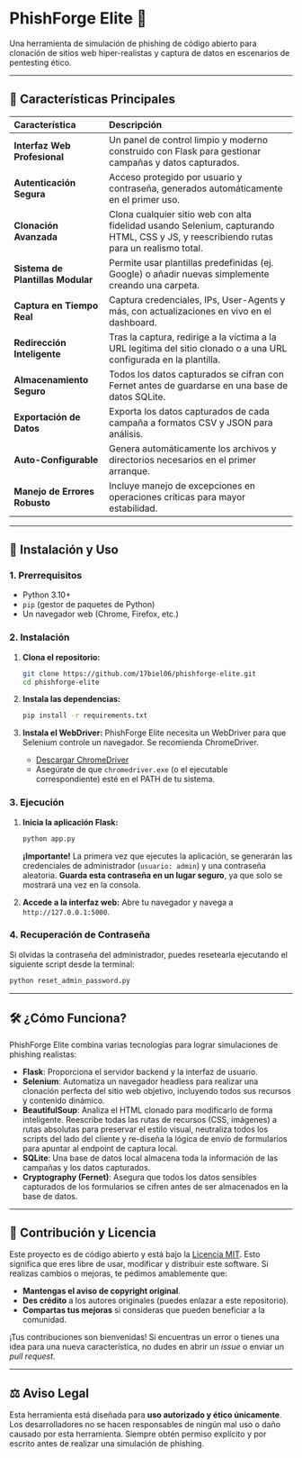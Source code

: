 # PhishForge Elite 🔱

Una herramienta de simulación de phishing de código abierto para clonación de sitios web hiper-realistas y captura de datos en escenarios de pentesting ético.

---

## 🌟 Características Principales

| Característica | Descripción |
| :--- | :--- |
| **Interfaz Web Profesional** | Un panel de control limpio y moderno construido con Flask para gestionar campañas y datos capturados. |
| **Autenticación Segura** | Acceso protegido por usuario y contraseña, generados automáticamente en el primer uso. |
| **Clonación Avanzada** | Clona cualquier sitio web con alta fidelidad usando Selenium, capturando HTML, CSS y JS, y reescribiendo rutas para un realismo total. |
| **Sistema de Plantillas Modular** | Permite usar plantillas predefinidas (ej. Google) o añadir nuevas simplemente creando una carpeta. |
| **Captura en Tiempo Real** | Captura credenciales, IPs, User-Agents y más, con actualizaciones en vivo en el dashboard. |
| **Redirección Inteligente** | Tras la captura, redirige a la víctima a la URL legítima del sitio clonado o a una URL configurada en la plantilla. |
| **Almacenamiento Seguro** | Todos los datos capturados se cifran con Fernet antes de guardarse en una base de datos SQLite. |
| **Exportación de Datos** | Exporta los datos capturados de cada campaña a formatos CSV y JSON para análisis. |
| **Auto-Configurable** | Genera automáticamente los archivos y directorios necesarios en el primer arranque. |
| **Manejo de Errores Robusto** | Incluye manejo de excepciones en operaciones críticas para mayor estabilidad. |

---

## 🚀 Instalación y Uso

### 1. Prerrequisitos

- Python 3.10+
- `pip` (gestor de paquetes de Python)
- Un navegador web (Chrome, Firefox, etc.)

### 2. Instalación

1.  **Clona el repositorio:**
    ```bash
    git clone https://github.com/17biel06/phishforge-elite.git
    cd phishforge-elite
    ```

2.  **Instala las dependencias:**
    ```bash
    pip install -r requirements.txt
    ```

3.  **Instala el WebDriver:**
    PhishForge Elite necesita un WebDriver para que Selenium controle un navegador. Se recomienda ChromeDriver.
    - [Descargar ChromeDriver](https://chromedriver.chromium.org/downloads)
    - Asegúrate de que `chromedriver.exe` (o el ejecutable correspondiente) esté en el PATH de tu sistema.

### 3. Ejecución

1.  **Inicia la aplicación Flask:**
    ```bash
    python app.py
    ```
    **¡Importante!** La primera vez que ejecutes la aplicación, se generarán las credenciales de administrador (`usuario: admin`) y una contraseña aleatoria. **Guarda esta contraseña en un lugar seguro**, ya que solo se mostrará una vez en la consola.

2.  **Accede a la interfaz web:**
    Abre tu navegador y navega a `http://127.0.0.1:5000`.

### 4. Recuperación de Contraseña

Si olvidas la contraseña del administrador, puedes resetearla ejecutando el siguiente script desde la terminal:

```bash
python reset_admin_password.py
```

---

## 🛠️ ¿Cómo Funciona?

PhishForge Elite combina varias tecnologías para lograr simulaciones de phishing realistas:

- **Flask**: Proporciona el servidor backend y la interfaz de usuario.
- **Selenium**: Automatiza un navegador headless para realizar una clonación perfecta del sitio web objetivo, incluyendo todos sus recursos y contenido dinámico.
- **BeautifulSoup**: Analiza el HTML clonado para modificarlo de forma inteligente. Reescribe todas las rutas de recursos (CSS, imágenes) a rutas absolutas para preservar el estilo visual, neutraliza todos los scripts del lado del cliente y re-diseña la lógica de envío de formularios para apuntar al endpoint de captura local.
- **SQLite**: Una base de datos local almacena toda la información de las campañas y los datos capturados.
- **Cryptography (Fernet)**: Asegura que todos los datos sensibles capturados de los formularios se cifren antes de ser almacenados en la base de datos.

---

## 🤝 Contribución y Licencia

Este proyecto es de código abierto y está bajo la [Licencia MIT](LICENSE). Esto significa que eres libre de usar, modificar y distribuir este software. Si realizas cambios o mejoras, te pedimos amablemente que:

- **Mantengas el aviso de copyright original**.
- **Des crédito** a los autores originales (puedes enlazar a este repositorio).
- **Compartas tus mejoras** si consideras que pueden beneficiar a la comunidad.

¡Tus contribuciones son bienvenidas! Si encuentras un error o tienes una idea para una nueva característica, no dudes en abrir un *issue* o enviar un *pull request*.

---

## ⚖️ Aviso Legal

Esta herramienta está diseñada para **uso autorizado y ético únicamente**. Los desarrolladores no se hacen responsables de ningún mal uso o daño causado por esta herramienta. Siempre obtén permiso explícito y por escrito antes de realizar una simulación de phishing.